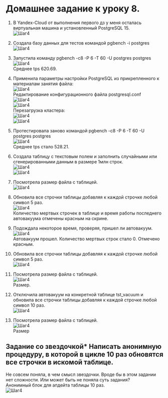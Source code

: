 # Домашнее задание к уроку 8. #   
1. В Yandex-Cloud от выполнения первого дз у меня осталась виртуальная машина и установленный PostgreSQL 15.   
![Шаг4](/4_1_OldVM.jpg)  
1. Создала базу данных для тестов командой pgbench -i postgres   
![Шаг4](/8_1_pgbench.jpg)  
1. Запустила команду pgbench -c8 -P 6 -T 60 -U postgres postgres   
![Шаг4](/8_2_pgbench.jpg)    
Среднее tps 620.69.   
1. Применила параметры настройки PostgreSQL из прикрепленного к материалам занятия файла:   
![Шаг4](/8_2_params.jpg)  
Редактирование конфигурационного файла postgresql.conf   
![Шаг4](/8_3_edit_conf_1.jpg)  
![Шаг4](/8_4_edit_conf_2.jpg)  
Перезагрузка кластера:  
![Шаг4](/8_5_edit_conf_3.jpg)  
![Шаг4](/8_6_edit_conf_4.jpg)  
1. Протестировала заново командой pgbench -c8 -P 6 -T 60 -U postgres postgres   
![Шаг4](/8_7_edit_conf_5.jpg)  
Среднее tps стало 528.21. 

1. Создала таблицу с текстовым полем и заполнить случайными или сгенерированными данным в размере 1млн строк.   
![Шаг4](/8_10_textf_1.jpg)  
![Шаг4](/8_11_textf_2.jpg)  
1. Посмотрела размер файла с таблицей.   
![Шаг4](/8_12_textf_3.jpg)  
1. Обновила все строчки таблицы добавляя к каждой строчке любой символ 5 раз.  
![Шаг4](/8_13_textf_4.jpg)  
Количество мертвых строчек в таблице и время работы последнего автовакуума отмечены красным на скрине.   
1. Подождала некоторое время, проверяя, пришел ли автовакуум.   
![Шаг4](/8_14_textf_50.jpg)  
Автовакуум прошел. Количество мертвых строк стало 0. Отмечено красным.  
1. Обновила все строчки таблицы добавляя к каждой строчке любой символ 5 раз.   
![Шаг4](/8_15_textf_6.jpg)  
1. Посмотрела размер файла с таблицей.   
![Шаг4](/8_16_textf_7.jpg)  
Размер.
1. Отключила автовакуум на конкретной таблице tst_vacuum и обновила все строчки таблицы добавляя к каждой строчке любой символ 10 раз.   
![Шаг4](/8_17_textf_8.jpg)  
1. Посмотрела размер файла с таблицей.   
![Шаг4](/8_18_textf_9.jpg)  
Размер 
## Задание со звездочкой* Написать анонимную процедуру, в которой в цикле 10 раз обновятся все строчки в искомой таблице. ##  
Не совсем поняла, в чем смысл звездочки. Вроде бы в этом задании нет сложности. Или может быть не поняла суть задания?   
Анонимный блок для апдейта таблицы 10 раз.   
![Шаг4](/8_19_add.jpg)  
